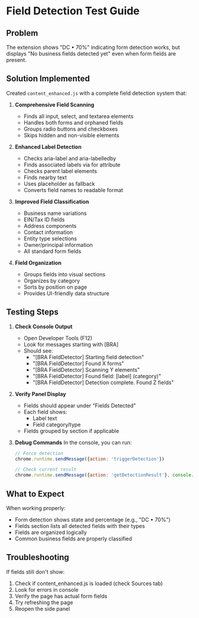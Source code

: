 # Field Detection Test Guide

## Problem
The extension shows "DC • 70%" indicating form detection works, but displays "No business fields detected yet" even when form fields are present.

## Solution Implemented
Created `content_enhanced.js` with a complete field detection system that:

1. **Comprehensive Field Scanning**
   - Finds all input, select, and textarea elements
   - Handles both forms and orphaned fields
   - Groups radio buttons and checkboxes
   - Skips hidden and non-visible elements

2. **Enhanced Label Detection**
   - Checks aria-label and aria-labelledby
   - Finds associated labels via for attribute
   - Checks parent label elements
   - Finds nearby text
   - Uses placeholder as fallback
   - Converts field names to readable format

3. **Improved Field Classification**
   - Business name variations
   - EIN/Tax ID fields
   - Address components
   - Contact information
   - Entity type selections
   - Owner/principal information
   - All standard form fields

4. **Field Organization**
   - Groups fields into visual sections
   - Organizes by category
   - Sorts by position on page
   - Provides UI-friendly data structure

## Testing Steps

1. **Check Console Output**
   - Open Developer Tools (F12)
   - Look for messages starting with [BRA]
   - Should see:
     - "[BRA FieldDetector] Starting field detection"
     - "[BRA FieldDetector] Found X forms"
     - "[BRA FieldDetector] Scanning Y elements"
     - "[BRA FieldDetector] Found field: [label] (category)"
     - "[BRA FieldDetector] Detection complete. Found Z fields"

2. **Verify Panel Display**
   - Fields should appear under "Fields Detected"
   - Each field shows:
     - Label text
     - Field category/type
   - Fields grouped by section if applicable

3. **Debug Commands**
   In the console, you can run:
   ```javascript
   // Force detection
   chrome.runtime.sendMessage({action: 'triggerDetection'})
   
   // Check current result
   chrome.runtime.sendMessage({action: 'getDetectionResult'}, console.log)
   ```

## What to Expect

When working properly:
- Form detection shows state and percentage (e.g., "DC • 70%")
- Fields section lists all detected fields with their types
- Fields are organized logically
- Common business fields are properly classified

## Troubleshooting

If fields still don't show:
1. Check if content_enhanced.js is loaded (check Sources tab)
2. Look for errors in console
3. Verify the page has actual form fields
4. Try refreshing the page
5. Reopen the side panel